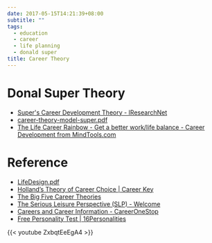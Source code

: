 ```yaml
---
date: 2017-05-15T14:21:39+08:00
subtitle: ""
tags:
  - education
  - career
  - life planning
  - donald super
title: Career Theory
---
```


# Donal Super Theory
- [Super's Career Development Theory - IResearchNet][&1]
- [career-theory-model-super.pdf][&2]
- [The Life Career Rainbow - Get a better work/life balance - Career Development from MindTools.com][&3]


# Reference
- [LifeDesign.pdf][&4]
- [Holland’s Theory of Career Choice | Career Key][&5]
- [The Big Five Career Theories][&6]
- [The Serious Leisure Perspective (SLP) - Welcome][&7]
- [Careers and Career Information - CareerOneStop][&8]
- [Free Personality Test | 16Personalities][&9]

{{< youtube ZxbqtEeEgA4 >}}


[&1]: http://career.iresearchnet.com/career-development/supers-career-development-theory/
[&2]: https://www.careers.govt.nz/assets/pages/docs/career-theory-model-super.pdf
[&3]: https://www.mindtools.com/pages/article/newCDV_95.htm
[&4]: http://www.vocopher.com/LifeDesign/LifeDesign.pdf
[&5]: https://www.careerkey.org/choose-a-career/hollands-theory-of-career-choice.html#.WRm7CxOGMy4
[&6]: http://www.realtutoring.com/career/bigFiveTheory.pdf
[&7]: http://www.seriousleisure.net/
[&8]: https://www.careeronestop.org/
[&9]: https://www.16personalities.com/free-personality-test
